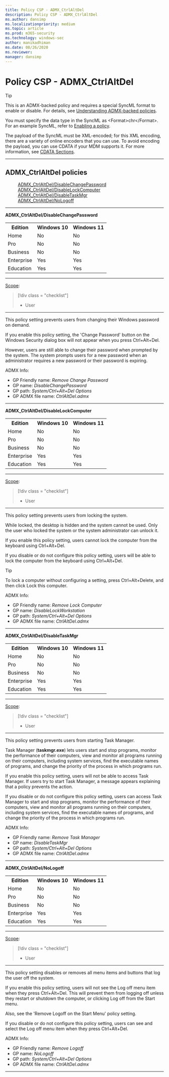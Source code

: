 ```yaml
---
title: Policy CSP - ADMX_CtrlAltDel
description: Policy CSP - ADMX_CtrlAltDel
ms.author: dansimp
ms.localizationpriority: medium
ms.topic: article
ms.prod: m365-security
ms.technology: windows-sec
author: manikadhiman
ms.date: 08/26/2020
ms.reviewer: 
manager: dansimp
---
```


# Policy CSP - ADMX_CtrlAltDel

> [!TIP]
> This is an ADMX-backed policy and requires a special SyncML format to enable or disable.  For details, see [Understanding ADMX-backed policies](./understanding-admx-backed-policies.md).
> 
> You must specify the data type in the SyncML as &lt;Format&gt;chr&lt;/Format&gt;. For an example SyncML, refer to [Enabling a policy](./understanding-admx-backed-policies.md#enabling-a-policy).
> 
> The payload of the SyncML must be XML-encoded; for this XML encoding, there are a variety of online encoders that you can use. To avoid encoding the payload, you can use CDATA if your MDM supports it.  For more information, see [CDATA Sections](http://www.w3.org/TR/REC-xml/#sec-cdata-sect).

<hr/>

<!--Policies-->
## ADMX_CtrlAltDel policies  

<dl>
  <dd>
    <a href="#admx-ctrlaltdel-disablechangepassword">ADMX_CtrlAltDel/DisableChangePassword</a>
  </dd>
  <dd>
    <a href="#admx-ctrlaltdel-disablelockcomputer">ADMX_CtrlAltDel/DisableLockComputer</a>
  </dd>
  <dd>
    <a href="#admx-ctrlaltdel-disabletaskmgr">ADMX_CtrlAltDel/DisableTaskMgr</a>
  </dd>
  <dd>
    <a href="#admx-ctrlaltdel-nologoff">ADMX_CtrlAltDel/NoLogoff</a>
  </dd>
</dl>


<hr/>

<!--Policy-->
<a href="" id="admx-ctrlaltdel-disablechangepassword"></a>**ADMX_CtrlAltDel/DisableChangePassword**  

<!--SupportedSKUs-->
<table>
<tr>
    <th>Edition</th>
    <th>Windows 10</th>
    <th>Windows 11</th>
</tr>
<tr>
    <td>Home</td>
    <td>No</td>
    <td>No</td>
</tr>
</tr>
<tr>
    <td>Pro</td>
    <td>No</td>
    <td>No</td>
</tr>
</tr>
<tr>
    <td>Business</td>
    <td>No</td>
    <td>No</td>
</tr>
</tr>
<tr>
    <td>Enterprise</td>
    <td>Yes</td>
    <td>Yes</td>
</tr>
</tr>
<tr>
    <td>Education</td>
    <td>Yes</td>
    <td>Yes</td>
</tr>
</tr>
</table>

<!--/SupportedSKUs-->
<hr/>

<!--Scope-->
[Scope](./policy-configuration-service-provider.md#policy-scope):

> [!div class = "checklist"]
> * User

<hr/>

<!--/Scope-->
<!--Description-->
This policy setting prevents users from changing their Windows password on demand.

If you enable this policy setting, the 'Change Password' button on the Windows Security dialog box will not appear when you press Ctrl+Alt+Del.

However, users are still able to change their password when prompted by the system. The system prompts users for a new password when an administrator requires a new password or their password is expiring.

<!--/Description-->


<!--ADMXBacked-->
ADMX Info:  
-   GP Friendly name: *Remove Change Password*
-   GP name: *DisableChangePassword*
-   GP path: *System/Ctrl+Alt+Del Options*
-   GP ADMX file name: *CtrlAltDel.admx*

<!--/ADMXBacked-->
<!--/Policy-->

<hr/>

<!--Policy-->
<a href="" id="admx-ctrlaltdel-disablelockcomputer"></a>**ADMX_CtrlAltDel/DisableLockComputer**  

<!--SupportedSKUs-->
<table>
<tr>
    <th>Edition</th>
    <th>Windows 10</th>
    <th>Windows 11</th>
</tr>
<tr>
    <td>Home</td>
    <td>No</td>
    <td>No</td>
</tr>
</tr>
<tr>
    <td>Pro</td>
    <td>No</td>
    <td>No</td>
</tr>
</tr>
<tr>
    <td>Business</td>
    <td>No</td>
    <td>No</td>
</tr>
</tr>
<tr>
    <td>Enterprise</td>
    <td>Yes</td>
    <td>Yes</td>
</tr>
</tr>
<tr>
    <td>Education</td>
    <td>Yes</td>
    <td>Yes</td>
</tr>
</tr>
</table>

<!--/SupportedSKUs-->
<hr/>

<!--Scope-->
[Scope](./policy-configuration-service-provider.md#policy-scope):

> [!div class = "checklist"]
> * User

<hr/>

<!--/Scope-->
<!--Description-->
This policy setting prevents users from locking the system.

While locked, the desktop is hidden and the system cannot be used. Only the user who locked the system or the system administrator can unlock it.

If you enable this policy setting, users cannot lock the computer from the keyboard using Ctrl+Alt+Del.

If you disable or do not configure this policy setting, users will be able to lock the computer from the keyboard using Ctrl+Alt+Del.

> [!TIP]
> To lock a computer without configuring a setting, press Ctrl+Alt+Delete, and then click Lock this computer.

<!--/Description-->

<!--ADMXBacked-->
ADMX Info:  
-   GP Friendly name: *Remove Lock Computer*
-   GP name: *DisableLockWorkstation*
-   GP path: *System/Ctrl+Alt+Del Options*
-   GP ADMX file name: *CtrlAltDel.admx*

<!--/ADMXBacked-->
<!--/Policy-->
<hr/>

<!--Policy-->
<a href="" id="admx-ctrlaltdel-disabletaskmgr"></a>**ADMX_CtrlAltDel/DisableTaskMgr**  
<!--SupportedSKUs-->
<table>
<tr>
    <th>Edition</th>
    <th>Windows 10</th>
    <th>Windows 11</th>
</tr>
<tr>
    <td>Home</td>
    <td>No</td>
    <td>No</td>
</tr>
</tr>
<tr>
    <td>Pro</td>
    <td>No</td>
    <td>No</td>
</tr>
</tr>
<tr>
    <td>Business</td>
    <td>No</td>
    <td>No</td>
</tr>
</tr>
<tr>
    <td>Enterprise</td>
    <td>Yes</td>
    <td>Yes</td>
</tr>
</tr>
<tr>
    <td>Education</td>
    <td>Yes</td>
    <td>Yes</td>
</tr>
</tr>
</table>

<!--/SupportedSKUs-->
<hr/>

<!--Scope-->
[Scope](./policy-configuration-service-provider.md#policy-scope):

> [!div class = "checklist"]
> * User

<hr/>

<!--/Scope-->
<!--Description-->
This policy setting prevents users from starting Task Manager.

Task Manager (**taskmgr.exe**) lets users start and stop programs, monitor the performance of their computers, view and monitor all programs running on their computers, including system services, find the executable names of programs, and change the priority of the process in which programs run.

If you enable this policy setting, users will not be able to access Task Manager. If users try to start Task Manager, a message appears explaining that a policy prevents the action.

If you disable or do not configure this policy setting, users can access Task Manager to start and stop programs, monitor the performance of their computers, view and monitor all programs running on their computers, including system services, find the executable names of programs, and change the priority of the process in which programs run.

<!--/Description-->

<!--ADMXBacked-->
ADMX Info:  
-   GP Friendly name: *Remove Task Manager*
-   GP name: *DisableTaskMgr*
-   GP path: *System/Ctrl+Alt+Del Options*
-   GP ADMX file name: *CtrlAltDel.admx*

<!--/ADMXBacked-->
<!--/Policy-->
<hr/>

<!--Policy-->
<a href="" id="admx-ctrlaltdel-nologoff"></a>**ADMX_CtrlAltDel/NoLogoff**  

<!--SupportedSKUs-->
<table>
<tr>
    <th>Edition</th>
    <th>Windows 10</th>
    <th>Windows 11</th>
</tr>
<tr>
    <td>Home</td>
    <td>No</td>
    <td>No</td>
</tr>
</tr>
<tr>
    <td>Pro</td>
    <td>No</td>
    <td>No</td>
</tr>
</tr>
<tr>
    <td>Business</td>
    <td>No</td>
    <td>No</td>
</tr>
</tr>
<tr>
    <td>Enterprise</td>
    <td>Yes</td>
    <td>Yes</td>
</tr>
</tr>
<tr>
    <td>Education</td>
    <td>Yes</td>
    <td>Yes</td>
</tr>
</tr>
</table>

<!--/SupportedSKUs-->
<hr/>

<!--Scope-->
[Scope](./policy-configuration-service-provider.md#policy-scope):

> [!div class = "checklist"]
> * User

<hr/>

<!--/Scope-->
<!--Description-->
This policy setting disables or removes all menu items and buttons that log the user off the system.

If you enable this policy setting, users will not see the Log off menu item when they press Ctrl+Alt+Del. This will prevent them from logging off unless they restart or shutdown the computer, or clicking Log off from the Start menu.

Also, see the 'Remove Logoff on the Start Menu' policy setting.

If you disable or do not configure this policy setting, users can see and select the Log off menu item when they press Ctrl+Alt+Del.

<!--/Description-->

<!--ADMXBacked-->
ADMX Info:  
-   GP Friendly name: *Remove Logoff*
-   GP name: *NoLogoff*
-   GP path: *System/Ctrl+Alt+Del Options*
-   GP ADMX file name: *CtrlAltDel.admx*

<!--/ADMXBacked-->
<!--/Policy-->
<hr/>


<!--/Policies-->

